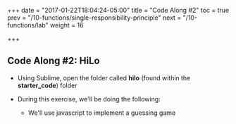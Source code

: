 +++
date = "2017-01-22T18:04:24-05:00"
title = "Code Along #2"
toc = true
prev = "/10-functions/single-responsibility-principle"
next = "/10-functions/lab"
weight = 16

+++

## Code Along #2: HiLo

- Using Sublime, open the folder called **hilo** (found within the **starter_code**) folder

- During this exercise, we'll be doing the following:

  - We'll use javascript to implement a guessing game

